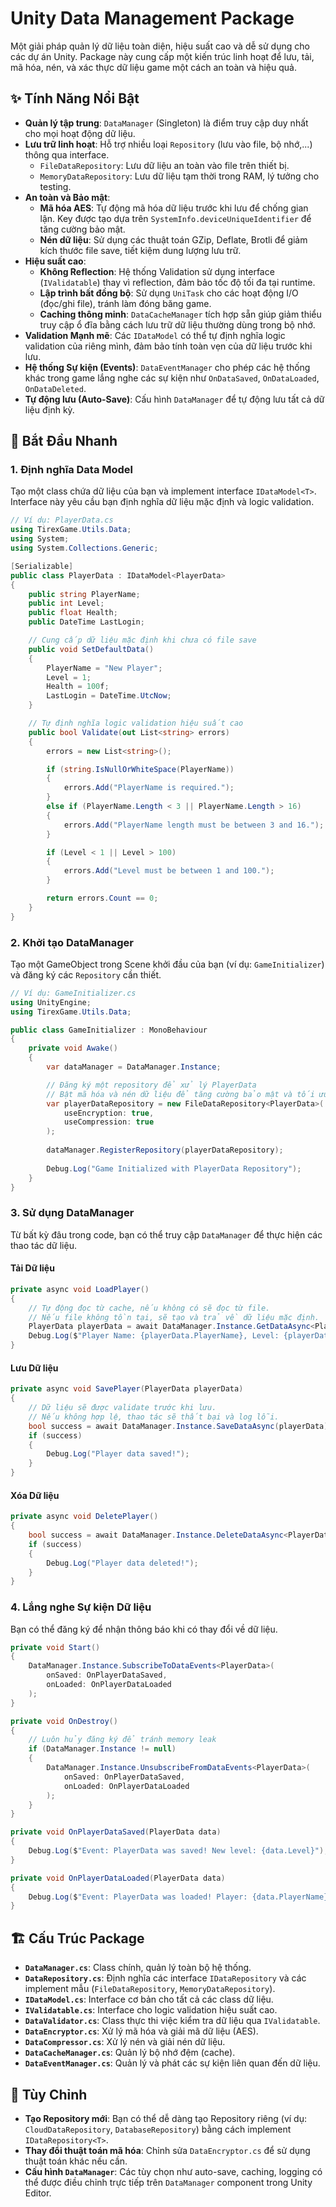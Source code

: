 # Unity Data Management Package

Một giải pháp quản lý dữ liệu toàn diện, hiệu suất cao và dễ sử dụng cho các dự án Unity. Package này cung cấp một kiến trúc linh hoạt để lưu, tải, mã hóa, nén, và xác thực dữ liệu game một cách an toàn và hiệu quả.

## ✨ Tính Năng Nổi Bật

*   **Quản lý tập trung**: `DataManager` (Singleton) là điểm truy cập duy nhất cho mọi hoạt động dữ liệu.
*   **Lưu trữ linh hoạt**: Hỗ trợ nhiều loại `Repository` (lưu vào file, bộ nhớ,...) thông qua interface.
    *   `FileDataRepository`: Lưu dữ liệu an toàn vào file trên thiết bị.
    *   `MemoryDataRepository`: Lưu dữ liệu tạm thời trong RAM, lý tưởng cho testing.
*   **An toàn và Bảo mật**:
    *   **Mã hóa AES**: Tự động mã hóa dữ liệu trước khi lưu để chống gian lận. Key được tạo dựa trên `SystemInfo.deviceUniqueIdentifier` để tăng cường bảo mật.
    *   **Nén dữ liệu**: Sử dụng các thuật toán GZip, Deflate, Brotli để giảm kích thước file save, tiết kiệm dung lượng lưu trữ.
*   **Hiệu suất cao**:
    *   **Không Reflection**: Hệ thống Validation sử dụng interface (`IValidatable`) thay vì reflection, đảm bảo tốc độ tối đa tại runtime.
    *   **Lập trình bất đồng bộ**: Sử dụng `UniTask` cho các hoạt động I/O (đọc/ghi file), tránh làm đóng băng game.
    *   **Caching thông minh**: `DataCacheManager` tích hợp sẵn giúp giảm thiểu truy cập ổ đĩa bằng cách lưu trữ dữ liệu thường dùng trong bộ nhớ.
*   **Validation Mạnh mẽ**: Các `IDataModel` có thể tự định nghĩa logic validation của riêng mình, đảm bảo tính toàn vẹn của dữ liệu trước khi lưu.
*   **Hệ thống Sự kiện (Events)**: `DataEventManager` cho phép các hệ thống khác trong game lắng nghe các sự kiện như `OnDataSaved`, `OnDataLoaded`, `OnDataDeleted`.
*   **Tự động lưu (Auto-Save)**: Cấu hình `DataManager` để tự động lưu tất cả dữ liệu định kỳ.

## 🚀 Bắt Đầu Nhanh

### 1. Định nghĩa Data Model

Tạo một class chứa dữ liệu của bạn và implement interface `IDataModel<T>`. Interface này yêu cầu bạn định nghĩa dữ liệu mặc định và logic validation.

```csharp
// Ví dụ: PlayerData.cs
using TirexGame.Utils.Data;
using System;
using System.Collections.Generic;

[Serializable]
public class PlayerData : IDataModel<PlayerData>
{
    public string PlayerName;
    public int Level;
    public float Health;
    public DateTime LastLogin;

    // Cung cấp dữ liệu mặc định khi chưa có file save
    public void SetDefaultData()
    {
        PlayerName = "New Player";
        Level = 1;
        Health = 100f;
        LastLogin = DateTime.UtcNow;
    }

    // Tự định nghĩa logic validation hiệu suất cao
    public bool Validate(out List<string> errors)
    {
        errors = new List<string>();

        if (string.IsNullOrWhiteSpace(PlayerName))
        {
            errors.Add("PlayerName is required.");
        }
        else if (PlayerName.Length < 3 || PlayerName.Length > 16)
        {
            errors.Add("PlayerName length must be between 3 and 16.");
        }

        if (Level < 1 || Level > 100)
        {
            errors.Add("Level must be between 1 and 100.");
        }

        return errors.Count == 0;
    }
}
```

### 2. Khởi tạo DataManager

Tạo một GameObject trong Scene khởi đầu của bạn (ví dụ: `GameInitializer`) và đăng ký các `Repository` cần thiết.

```csharp
// Ví dụ: GameInitializer.cs
using UnityEngine;
using TirexGame.Utils.Data;

public class GameInitializer : MonoBehaviour
{
    private void Awake()
    {
        var dataManager = DataManager.Instance;

        // Đăng ký một repository để xử lý PlayerData
        // Bật mã hóa và nén dữ liệu để tăng cường bảo mật và tối ưu dung lượng
        var playerDataRepository = new FileDataRepository<PlayerData>(
            useEncryption: true, 
            useCompression: true
        );
        
        dataManager.RegisterRepository(playerDataRepository);
        
        Debug.Log("Game Initialized with PlayerData Repository");
    }
}
```

### 3. Sử dụng DataManager

Từ bất kỳ đâu trong code, bạn có thể truy cập `DataManager` để thực hiện các thao tác dữ liệu.

#### Tải Dữ liệu

```csharp
private async void LoadPlayer()
{
    // Tự động đọc từ cache, nếu không có sẽ đọc từ file.
    // Nếu file không tồn tại, sẽ tạo và trả về dữ liệu mặc định.
    PlayerData playerData = await DataManager.Instance.GetDataAsync<PlayerData>();
    Debug.Log($"Player Name: {playerData.PlayerName}, Level: {playerData.Level}");
}
```

#### Lưu Dữ liệu

```csharp
private async void SavePlayer(PlayerData playerData)
{
    // Dữ liệu sẽ được validate trước khi lưu.
    // Nếu không hợp lệ, thao tác sẽ thất bại và log lỗi.
    bool success = await DataManager.Instance.SaveDataAsync(playerData);
    if (success)
    {
        Debug.Log("Player data saved!");
    }
}
```

#### Xóa Dữ liệu

```csharp
private async void DeletePlayer()
{
    bool success = await DataManager.Instance.DeleteDataAsync<PlayerData>();
    if (success)
    {
        Debug.Log("Player data deleted!");
    }
}
```

### 4. Lắng nghe Sự kiện Dữ liệu

Bạn có thể đăng ký để nhận thông báo khi có thay đổi về dữ liệu.

```csharp
private void Start()
{
    DataManager.Instance.SubscribeToDataEvents<PlayerData>(
        onSaved: OnPlayerDataSaved,
        onLoaded: OnPlayerDataLoaded
    );
}

private void OnDestroy()
{
    // Luôn hủy đăng ký để tránh memory leak
    if (DataManager.Instance != null)
    {
        DataManager.Instance.UnsubscribeFromDataEvents<PlayerData>(
            onSaved: OnPlayerDataSaved,
            onLoaded: OnPlayerDataLoaded
        );
    }
}

private void OnPlayerDataSaved(PlayerData data)
{
    Debug.Log($"Event: PlayerData was saved! New level: {data.Level}");
}

private void OnPlayerDataLoaded(PlayerData data)
{
    Debug.Log($"Event: PlayerData was loaded! Player: {data.PlayerName}");
}
```

## 🏗️ Cấu Trúc Package

*   **`DataManager.cs`**: Class chính, quản lý toàn bộ hệ thống.
*   **`DataRepository.cs`**: Định nghĩa các interface `IDataRepository` và các implement mẫu (`FileDataRepository`, `MemoryDataRepository`).
*   **`IDataModel.cs`**: Interface cơ bản cho tất cả các class dữ liệu.
*   **`IValidatable.cs`**: Interface cho logic validation hiệu suất cao.
*   **`DataValidator.cs`**: Class thực thi việc kiểm tra dữ liệu qua `IValidatable`.
*   **`DataEncryptor.cs`**: Xử lý mã hóa và giải mã dữ liệu (AES).
*   **`DataCompressor.cs`**: Xử lý nén và giải nén dữ liệu.
*   **`DataCacheManager.cs`**: Quản lý bộ nhớ đệm (cache).
*   **`DataEventManager.cs`**: Quản lý và phát các sự kiện liên quan đến dữ liệu.

## 🔧 Tùy Chỉnh

*   **Tạo Repository mới**: Bạn có thể dễ dàng tạo Repository riêng (ví dụ: `CloudDataRepository`, `DatabaseRepository`) bằng cách implement `IDataRepository<T>`.
*   **Thay đổi thuật toán mã hóa**: Chỉnh sửa `DataEncryptor.cs` để sử dụng thuật toán khác nếu cần.
*   **Cấu hình `DataManager`**: Các tùy chọn như auto-save, caching, logging có thể được điều chỉnh trực tiếp trên `DataManager` component trong Unity Editor.
